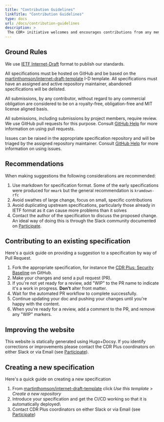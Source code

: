 ```yaml
---
title: "Contribution Guidelines"
linkTitle: "Contribution Guidelines"
type: docs
url: /docs/contribution-guidelines
description: >
 The CDR+ initiative welcomes and encourages contributions from any member of the public on an open, transparent and collegiate basis.
---
```


## Ground Rules

We use [IETF Internet-Draft](https://authors.ietf.org/en/home) format to publish our standards. 

All specifications must be hosted on GitHub and be based on the [martinthomson/internet-draft-template](https://github.com/martinthomson/internet-draft-template) I-D template. All specifications must have an assigned and active repository maintainer, abandoned specifications will be delisted.

All submissions, by any contributor, without regard to any commercial obligation are considered to be on a royalty-free, obligation-free and MIT license aligned basis.

All submissions, including submissions by project members, require review. We use GitHub pull requests for this purpose. Consult [GitHub Help](https://help.github.com/articles/about-pull-requests/) for more information on using pull requests.

Issues can be raised in the appropriate specification repository and will be triaged by the assigned repository maintainer. Consult [GitHub Help](https://docs.github.com/en/issues/tracking-your-work-with-issues/quickstart) for more information on using issues.

## Recommendations

When making suggestions the following considerations are recommended:
1. Use markdown for specification format. Some of the early specifications were produced for `mmark` but the general recommendation is `kramdown-rfc`
1. Avoid swathes of large change, focus on small, specific contributions
1. Avoid duplicating upstream specifications, particularly those already in IETF format as it can cause more problems than it solves
1. Contact the author of the specification to discuss the proposed change. An ideal way of doing this is through the Slack community documented on <a href="/participate">Participate</a>.

## Contributing to an existing specification

Here's a quick guide on providing a suggestion to a specification by way of Pull Request.

1. Fork the appropriate specification, for instance the [CDR Plus: Security Baseline](https://github.com/cdrplus/cdrplus-infosec-baseline) on GitHub.
1. Make your changes and send a pull request (PR).
1. If you're not yet ready for a review, add "WIP" to the PR name to indicate it's a work in progress. **Don't** alter front matter.
1. Wait for the automated PR workflow to complete successfully. 
1. Continue updating your doc and pushing your changes until you're happy with the content.
1. When you're ready for a review, add a comment to the PR, and remove any "WIP" markers.

## Improving the website

This website is statically generated using Hugo+Docsy. If you identify corrections or improvements please contact the CDR Plus coordinators on either Slack or via Email (see [Participate](/participate)).

## Creating a new specification

Here's a quick guide on creating a new specification

1. From [martinthomson/internet-draft-template](https://github.com/martinthomson/internet-draft-template) click *Use this template* > *Create a new repository*
1. Introduce your specification and get the CI/CD working so that it is automatically deployed\
1. Contact CDR Plus coordinators on either Slack or via Email (see [Participate](/participate)) 
